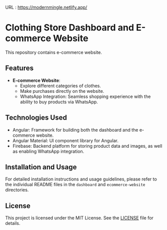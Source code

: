 URL : https://modernmingle.netlify.app/
# Clothing Store Dashboard and E-commerce Website

This repository contains e-commerce website.

## Features

- **E-commerce Website**:
  - Explore different categories of clothes.
  - Make purchases directly on the website.
  - WhatsApp Integration: Seamless shopping experience with the ability to buy products via WhatsApp.

## Technologies Used

- Angular: Framework for building both the dashboard and the e-commerce website.
- Angular Material: UI component library for Angular.
- Firebase: Backend platform for storing product data and images, as well as enabling WhatsApp integration.

## Installation and Usage

For detailed installation instructions and usage guidelines, please refer to the individual README files in the `dashboard` and `ecommerce-website` directories.

## License

This project is licensed under the MIT License. See the [LICENSE](LICENSE) file for details.
